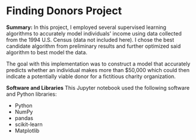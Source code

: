 # Finding Donors Project
**Summary:** In this project, I employed several supervised learning algorithms to accurately model individuals' income using data collected from the 1994 U.S. Census (data not included here). I chose the best candidate algorithm from preliminary results and further optimized said algorithm to best model the data. 

The goal with this implementation was to construct a model that accurately predicts whether an individual makes more than $50,000 which could then indicate a potentially viable donor for a fictitious charity organization.

**Software and Libraries**
This Jupyter notebook used the following software and Python libraries:
-   Python
-   NumPy
-   pandas
-   scikit-learn
-   Matplotlib
